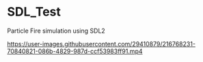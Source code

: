 # SDL_Test
Particle Fire simulation using SDL2


https://user-images.githubusercontent.com/29410879/216768231-70840821-086b-4829-987d-ccf53983ff91.mp4

